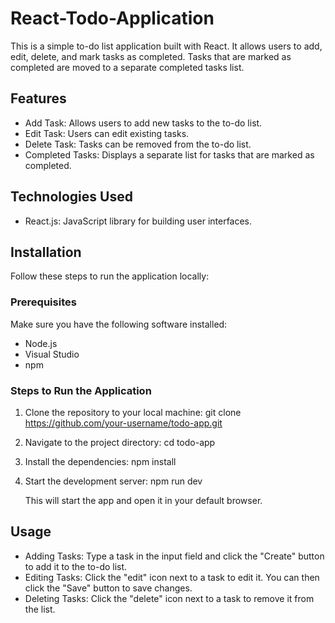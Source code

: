 # React-Todo-Application

This is a simple to-do list application built with React. It allows users to add, edit, delete, and mark tasks as completed. Tasks that are marked as completed are moved to a separate completed tasks list.

## Features

- Add Task: Allows users to add new tasks to the to-do list.
- Edit Task: Users can edit existing tasks.
- Delete Task: Tasks can be removed from the to-do list.
- Completed Tasks: Displays a separate list for tasks that are marked as completed.

## Technologies Used

- React.js: JavaScript library for building user interfaces.

## Installation

Follow these steps to run the application locally:

### Prerequisites

Make sure you have the following software installed:

- Node.js
- Visual Studio
- npm

### Steps to Run the Application

1. Clone the repository to your local machine: git clone https://github.com/your-username/todo-app.git

2. Navigate to the project directory: cd todo-app

3. Install the dependencies: npm install

4. Start the development server: npm run dev

   This will start the app and open it in your default browser.

## Usage

- Adding Tasks: Type a task in the input field and click the "Create" button to add it to the to-do list.
- Editing Tasks: Click the "edit" icon next to a task to edit it. You can then click the "Save" button to save changes.
- Deleting Tasks: Click the "delete" icon next to a task to remove it from the list.


